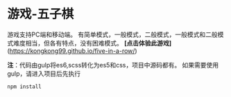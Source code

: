 # 游戏-五子棋

游戏支持PC端和移动端。
有简单模式，一般模式，二般模式，一般模式和二般模式难度相当，但各有特点，没有困难模式。
**[点击体验此游戏]**(https://kongkong99.github.io/five-in-a-row/)

**注**：代码由gulp将es6,scss转化为es5和css，项目中源码都有。
如果需要使用gulp，请进入项目后先执行
```
npm install

```
